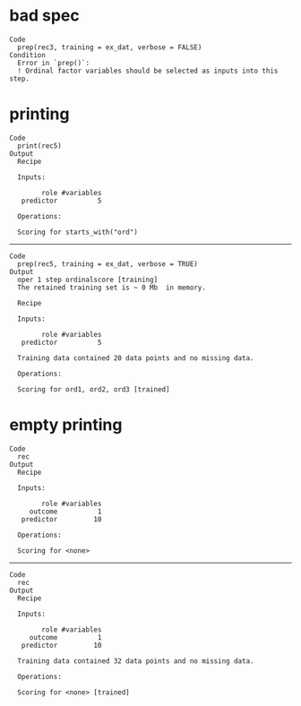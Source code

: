 # bad spec

    Code
      prep(rec3, training = ex_dat, verbose = FALSE)
    Condition
      Error in `prep()`:
      ! Ordinal factor variables should be selected as inputs into this step.

# printing

    Code
      print(rec5)
    Output
      Recipe
      
      Inputs:
      
            role #variables
       predictor          5
      
      Operations:
      
      Scoring for starts_with("ord")

---

    Code
      prep(rec5, training = ex_dat, verbose = TRUE)
    Output
      oper 1 step ordinalscore [training] 
      The retained training set is ~ 0 Mb  in memory.
      
      Recipe
      
      Inputs:
      
            role #variables
       predictor          5
      
      Training data contained 20 data points and no missing data.
      
      Operations:
      
      Scoring for ord1, ord2, ord3 [trained]

# empty printing

    Code
      rec
    Output
      Recipe
      
      Inputs:
      
            role #variables
         outcome          1
       predictor         10
      
      Operations:
      
      Scoring for <none>

---

    Code
      rec
    Output
      Recipe
      
      Inputs:
      
            role #variables
         outcome          1
       predictor         10
      
      Training data contained 32 data points and no missing data.
      
      Operations:
      
      Scoring for <none> [trained]

